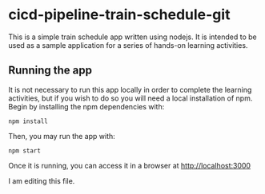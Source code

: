 # cicd-pipeline-train-schedule-git

This is a simple train schedule app written using nodejs. It is intended to be used as a sample application for a series of hands-on learning activities.

## Running the app

It is not necessary to run this app locally in order to complete the learning activities, but if you wish to do so you will need a local installation of npm. Begin by installing the npm dependencies with:

    npm install

Then, you may  run the app with:

    npm start

Once it is running, you can access it in a browser at [http://localhost:3000](http://localhost:3000)

I am editing this file.
